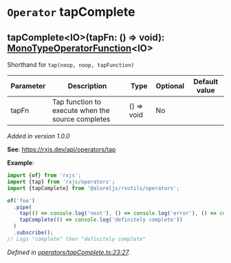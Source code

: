 # `Operator` tapComplete

## tapComplete\<IO>(tapFn: () => void): [MonoTypeOperatorFunction](https://rxjs.dev/api/index/interface/MonoTypeOperatorFunction)\<IO>

Shorthand for <code>tap(noop, noop, tapFunction)</code>

| **Parameter** | **Description** | **Type** | **Optional** | **Default value** |
|---------------|-----------------|----------|--------------|-------------------|
| tapFn | Tap function to execute when the source completes | <span>() => void</span> | No |  |

*Added in version 1.0.0*

**See**: https://rxjs.dev/api/operators/tap

**Example**:
```typescript
import {of} from 'rxjs';
import {tap} from 'rxjs/operators';
import {tapComplete} from '@aloreljs/rxutils/operators';

of('foo')
  .pipe(
    tap(() => console.log('next'), () => console.log('error'), () => console.log('complete')),
    tapComplete(() => console.log('definitely complete'))
  )
  .subscribe();
// Logs "complete" then "definitely complete"
```

*Defined in [operators/tapComplete.ts:23:27](https://github.com/Alorel/rxutils/blob/3fadbc6/src/operators/tapComplete.ts#L23).*